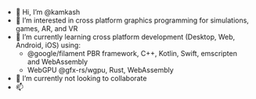 - 👋 Hi, I’m @kamkash
- 👀 I’m interested in cross platform graphics programming for simulations, games, AR, and VR
- 🌱 I’m currently learning cross platform development (Desktop, Web, Android, iOS) using: 
  - @google/filament PBR framework, C++, Kotlin, Swift, emscripten and WebAssembly
  - WebGPU @gfx-rs/wgpu, Rust, WebAssembly
- 💞️ I’m currently not looking to collaborate
- 📫 

<!---
kamkash/kamkash is a ✨ special ✨ repository because its `README.md` (this file) appears on your GitHub profile.
You can click the Preview link to take a look at your changes.
--->
